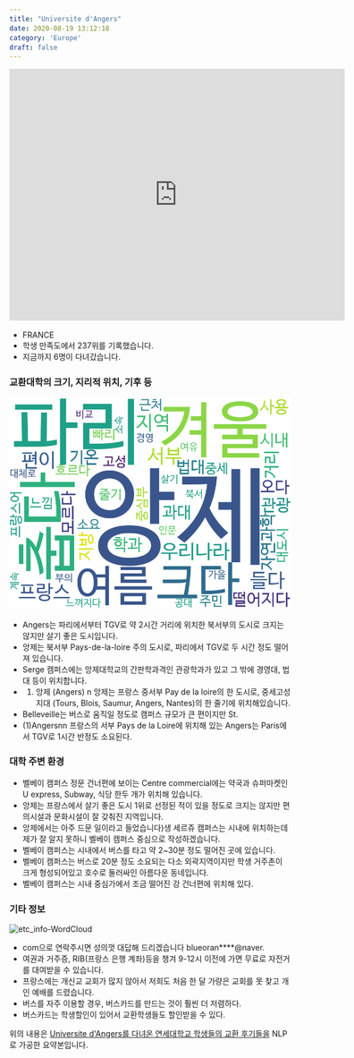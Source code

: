 ```yaml
---
title: "Universite d'Angers"
date: 2020-08-19 13:12:18
category: 'Europe'
draft: false
---
```


<iframe
width="600"
height="450"
frameborder="0" style="border:0"
src="https://www.google.com/maps/embed/v1/place?key=AIzaSyC9e1AME-pVmWC4hBpFdu5S4dKzyepa3HQ&q=Universite+d'Angers&center=47.4784722,-0.5496561&zoom=14" allowfullscreen>
</iframe>


* FRANCE
* 학생 만족도에서 237위를 기록했습니다.
* 지금까지 6명이 다녀갔습니다. 

### 교환대학의 크기, 지리적 위치, 기후 등

![gen_info-WordCloud](../univ_wordclouds_okt/gen_info/FR000012_gen_info_okt.png)

* Angers는 파리에서부터 TGV로 약 2시간 거리에 위치한 북서부의 도시로 크지는 않지만 살기 좋은 도시입니다.
* 앙제는 북서부 Pays-de-la-loire 주의 도시로, 파리에서 TGV로 두 시간 정도 떨어져 있습니다.
* Serge 캠퍼스에는 앙제대학교의 간판학과격인 관광학과가 있고 그 밖에 경영대, 법대 등이 위치합니다.
* 1) 앙제 (Angers) n 앙제는 프랑스 중서부 Pay de la loire의 한 도시로, 중세고성지대 (Tours, Blois, Saumur, Angers, Nantes)의 한 줄기에 위치해있습니다.
* Belleveille는 버스로 움직일 정도로 캠퍼스 규모가 큰 편이지만 St.
* (1)Angersnn 프랑스의 서부 Pays de la Loire에 위치해 있는 Angers는 Paris에서 TGV로 1시간 반정도 소요된다.


### 대학 주변 환경

* 벨베이 캠퍼스 정문 건너편에 보이는 Centre commercial에는 약국과 슈퍼마켓인 U express, Subway, 식당 한두 개가 위치해 있습니다.
* 앙제는 프랑스에서 살기 좋은 도시 1위로 선정된 적이 있을 정도로 크지는 않지만 편의시설과 문화시설이 잘 갖춰진 지역입니다.
* 앙제에서는 아주 드문 일이라고 들었습니다)생 세르쥬 캠퍼스는 시내에 위치하는데 제가 잘 알지 못하니 벨베이 캠퍼스 중심으로 작성하겠습니다.
* 벨베이 캠퍼스는 시내에서 버스를 타고 약 2~30분 정도 떨어진 곳에 있습니다.
* 벨베이 캠퍼스는 버스로 20분 정도 소요되는 다소 외곽지역이지만 학생 거주촌이 크게 형성되어있고 호수로 둘러싸인 아름다운 동네입니다.
* 벨베이 캠퍼스는 시내 중심가에서 조금 떨어진 강 건너편에 위치해 있다.


### 기타 정보

![etc_info-WordCloud](../univ_wordclouds_okt/etc_info/FR000012_etc_info_okt.png)

* com으로 연락주시면 성의껏 대답해 드리겠습니다 blueoran****@naver.
* 여권과 거주증, RIB(프랑스 은행 계좌)등을 챙겨 9-12시 이전에 가면 무료로 자전거를 대여받을 수 있습니다.
* 프랑스에는 개신교 교회가 많지 않아서 저희도 처음 한 달 가량은 교회를 못 찾고 개인 예배를 드렸습니다.
* 버스를 자주 이용할 경우, 버스카드를 만드는 것이 훨씬 더 저렴하다.
* 버스카드는 학생할인이 있어서 교환학생들도 할인받을 수 있다.


위의 내용은 [Universite d'Angers를 다녀온 연세대학교 학생들의 교환 후기들을](http://oia.yonsei.ac.kr/partner/expReport.asp?ucode=FR000012&bgbn=A) NLP로 가공한 요약본입니다. 
